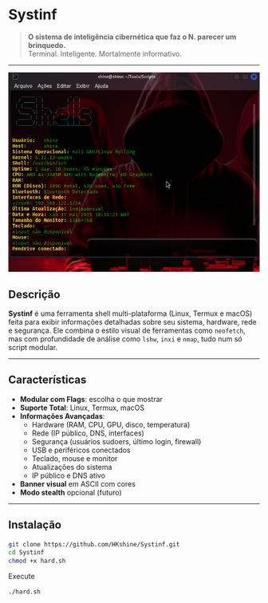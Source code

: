 # Systinf

> **O sistema de inteligência cibernética que faz o N. parecer um brinquedo.**  
> Terminal. Inteligente. Mortalmente informativo.
---

![HarpyFetch Banner](hard1.png)

## Descrição

**Systinf** é uma ferramenta shell multi-plataforma (Linux, Termux e macOS) feita para exibir informações detalhadas sobre seu sistema, hardware, rede e segurança. Ele combina o estilo visual de ferramentas como `neofetch`, mas com profundidade de análise como `lshw`, `inxi` e `nmap`, tudo num só script modular.

---

## Características

- **Modular com Flags**: escolha o que mostrar
- **Suporte Total**: Linux, Termux, macOS
- **Informações Avançadas**:
  - Hardware (RAM, CPU, GPU, disco, temperatura)
  - Rede (IP público, DNS, interfaces)
  - Segurança (usuários sudoers, último login, firewall)
  - USB e periféricos conectados
  - Teclado, mouse e monitor
  - Atualizações do sistema
  - IP público e DNS ativo
- **Banner visual** em ASCII com cores
- **Modo stealth** opcional (futuro)

---

## Instalação

```bash
git clone https://github.com/HKshine/Systinf.git 
cd Systinf
chmod +x hard.sh
````
Execute 
```
./hard.sh
```

